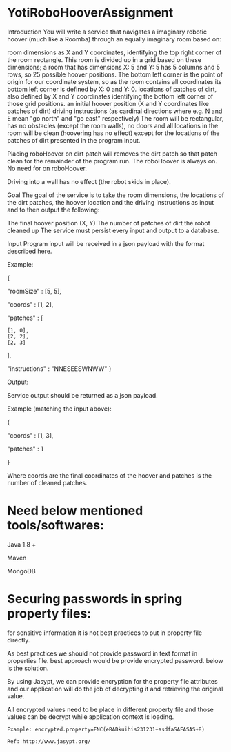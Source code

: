 # YotiRoboHooverAssignment
Introduction
You will write a service that navigates a imaginary robotic hoover (much like a Roomba) through an equally imaginary room based on:

room dimensions as X and Y coordinates, identifying the top right corner of the room rectangle. This room is divided up in a grid based on these dimensions; a room that has dimensions X: 5 and Y: 5 has 5 columns and 5 rows, so 25 possible hoover positions. The bottom left corner is the point of origin for our coordinate system, so as the room contains all coordinates its bottom left corner is defined by X: 0 and Y: 0.
locations of patches of dirt, also defined by X and Y coordinates identifying the bottom left corner of those grid positions.
an initial hoover position (X and Y coordinates like patches of dirt)
driving instructions (as cardinal directions where e.g. N and E mean "go north" and "go east" respectively)
The room will be rectangular, has no obstacles (except the room walls), no doors and all locations in the room will be clean (hoovering has no effect) except for the locations of the patches of dirt presented in the program input.

Placing roboHoover on dirt patch will removes the dirt patch so that patch clean for the remainder of the program run. The roboHoover is always on. No need for on roboHoover. 

Driving into a wall has no effect (the robot skids in place).

Goal
The goal of the service is to take the room dimensions, the locations of the dirt patches, the hoover location and the driving instructions as input and to then output the following:

The final hoover position (X, Y)
The number of patches of dirt the robot cleaned up
The service must persist every input and output to a database.

Input
Program input will be received in a json payload with the format described here.

Example:

{

  "roomSize" : [5, 5],
  
  "coords" : [1, 2],
  
  "patches" : [
  
    [1, 0],
    [2, 2],
    [2, 3]
    
  ],
  
  "instructions" : "NNESEESWNWW"
}

Output:

Service output should be returned as a json payload.

Example (matching the input above):

{

  "coords" : [1, 3],
  
  "patches" : 1
  
}

Where coords are the final coordinates of the hoover and patches is the number of cleaned patches.




Need below mentioned tools/softwares:
=============================================================================================================

Java 1.8 + 

Maven 

MongoDB 

Securing passwords in spring property files:
=============================================================================================================


for sensitive information it is not best practices to put in property file directly.

   As best practices we should not provide password in text format in properties file. best approach would be provide encrypted password. below is the solution.
   
   By using Jasypt, we can provide encryption for the property file attributes and our application will do the job of decrypting it and retrieving the original value.
   
   All encrypted values need to be place in different property file and those values can be decrypt while application context is loading.
   
    Example: encrypted.property=ENC(eRADkuihis231231+asdfaSAFASAS+8)

    Ref: http://www.jasypt.org/
